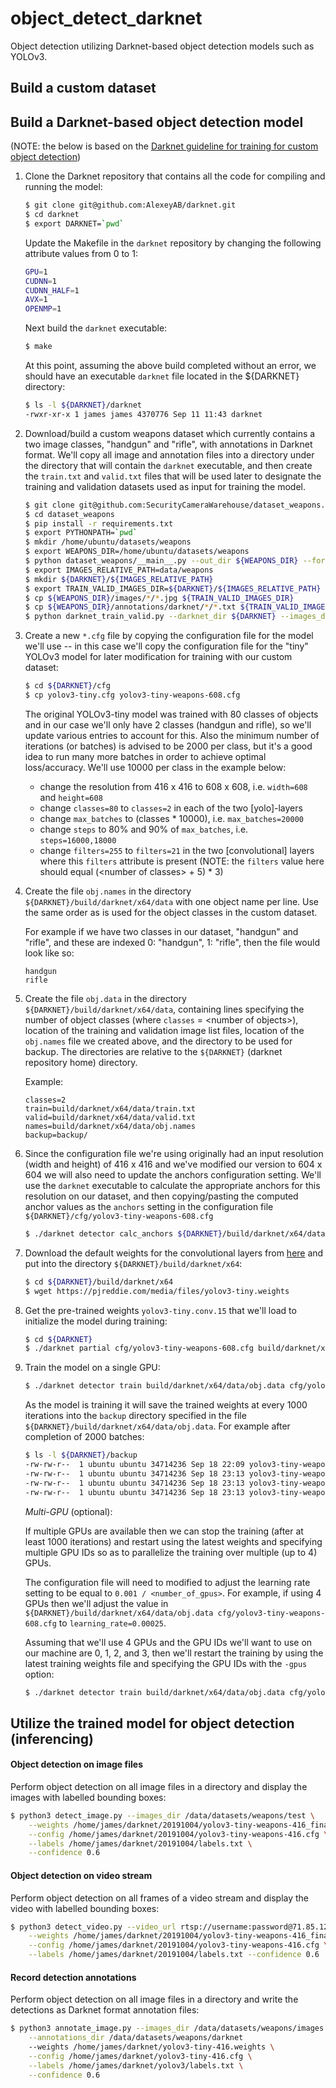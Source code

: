 # object_detect_darknet
Object detection utilizing Darknet-based object detection models such as YOLOv3.

## Build a custom dataset

## Build a Darknet-based object detection model

(NOTE: the below is based on the 
[Darknet guideline for training for custom object detection](https://github.com/AlexeyAB/darknet#how-to-train-to-detect-your-custom-objects))

1. Clone the Darknet repository that contains all the code for compiling and 
running the model:
    ```bash
    $ git clone git@github.com:AlexeyAB/darknet.git
    $ cd darknet
    $ export DARKNET=`pwd`
    ```
    Update the Makefile in the `darknet` repository by changing the following 
    attribute values from 0 to 1:
    ```bash
    GPU=1
    CUDNN=1
    CUDNN_HALF=1
    AVX=1
    OPENMP=1
    ```
    Next build the `darknet` executable:
    ```bash
    $ make
    ```
    At this point, assuming the above build completed without an error, we should 
    have an executable `darknet` file located in the ${DARKNET} directory:
    ```bash
    $ ls -l ${DARKNET}/darknet
    -rwxr-xr-x 1 james james 4370776 Sep 11 11:43 darknet
    ```

2. Download/build a custom weapons dataset which currently contains a two image 
classes, "handgun" and "rifle", with annotations in Darknet format. We'll copy 
all image and annotation files into a directory under the directory that will 
contain the `darknet` executable, and then create the `train.txt` and `valid.txt` 
files that will be used later to designate the training and validation datasets 
used as input for training the model.
    ```bash
    $ git clone git@github.com:SecurityCameraWarehouse/dataset_weapons.git
    $ cd dataset_weapons
    $ pip install -r requirements.txt
    $ export PYTHONPATH=`pwd`
    $ mkdir /home/ubuntu/datasets/weapons
    $ export WEAPONS_DIR=/home/ubuntu/datasets/weapons
    $ python dataset_weapons/__main__.py --out_dir ${WEAPONS_DIR} --format darknet --exclusions exclusions.txt
    $ export IMAGES_RELATIVE_PATH=data/weapons
    $ mkdir ${DARKNET}/${IMAGES_RELATIVE_PATH}
    $ export TRAIN_VALID_IMAGES_DIR=${DARKNET}/${IMAGES_RELATIVE_PATH}
    $ cp ${WEAPONS_DIR}/images/*/*.jpg ${TRAIN_VALID_IMAGES_DIR}
    $ cp ${WEAPONS_DIR}/annotations/darknet/*/*.txt ${TRAIN_VALID_IMAGES_DIR}
    $ python darknet_train_valid.py --darknet_dir ${DARKNET} --images_dir ${IMAGES_RELATIVE_PATH} --train_dir ${WEAPONS_DIR}/images/train --valid_dir ${WEAPONS_DIR}/images/val --dest_dir ${DARKNET}/build/darknet/x64/data
    ``` 

3. Create a new `*.cfg` file by copying the configuration file for the model we'll 
use -- in this case we'll copy the configuration file for the "tiny" YOLOv3 model 
for later modification for training with our custom dataset: 
    ```bash
    $ cd ${DARKNET}/cfg
    $ cp yolov3-tiny.cfg yolov3-tiny-weapons-608.cfg
    ```
    The original YOLOv3-tiny model was trained with 80 classes of objects and in 
    our case we'll only have 2 classes (handgun and rifle), so we'll update 
    various entries to account for this. Also the minimum number of iterations 
    (or batches) is advised to be 2000 per class, but it's a good idea to run many 
    more batches in order to achieve optimal loss/accuracy. We'll use 10000 per 
    class in the example below: 
   
    * change the resolution from 416 x 416 to 608 x 608, i.e. `width=608` and 
    `height=608` 
    * change `classes=80` to `classes=2` in each of the two [yolo]-layers
    * change `max_batches` to (classes * 10000), i.e. `max_batches=20000`
    * change `steps` to 80% and 90% of `max_batches`, i.e. `steps=16000,18000`
    * change `filters=255` to `filters=21` in the two [convolutional] layers 
    where this `filters` attribute is present (NOTE: the `filters` value here 
    should equal (\<number of classes\> + 5) * 3)

4. Create the file `obj.names` in the directory `${DARKNET}/build/darknet/x64/data` with 
one object name per line. Use the same order as is used for the object classes in 
the custom dataset.

    For example if we have two classes in our dataset, "handgun" and "rifle", and 
    these are indexed 0: "handgun", 1: "rifle", then the file would look like so:
    ```
    handgun
    rifle
    ```

5. Create the file `obj.data` in the directory `${DARKNET}/build/darknet/x64/data`, 
containing lines specifying the number of object classes (where `classes` = 
\<number of objects\>), location of the training and validation image list files, 
location of the `obj.names` file we created above, and the directory to be used 
for backup. The directories are relative to the `${DARKNET}` (darknet repository 
home) directory. 
    
    Example:
    ```
    classes=2
    train=build/darknet/x64/data/train.txt
    valid=build/darknet/x64/data/valid.txt
    names=build/darknet/x64/data/obj.names
    backup=backup/
    ```

6. Since the configuration file we're using originally had an input resolution 
(width and height) of 416 x 416 and we've modified our version to 604 x 604 we 
will also need to update the anchors configuration setting. We'll use the `darknet` 
executable to calculate the appropriate anchors for this resolution on our dataset, 
and then copying/pasting the computed anchor values as the `anchors` setting in 
the configuration file `${DARKNET}/cfg/yolov3-tiny-weapons-608.cfg`
    ```bash
    $ ./darknet detector calc_anchors ${DARKNET}/build/darknet/x64/data/obj.data -num_of_clusters 6 -width 608 -height 608 -show
    ```
     
7. Download the default weights for the convolutional layers from 
[here](https://pjreddie.com/media/files/yolov3-tiny.weights) and put into the 
directory `${DARKNET}/build/darknet/x64`:
    ```bash
    $ cd ${DARKNET}/build/darknet/x64
    $ wget https://pjreddie.com/media/files/yolov3-tiny.weights
    ```

8. Get the pre-trained weights `yolov3-tiny.conv.15` that we'll load to 
initialize the model during training:
    ```bash
    $ cd ${DARKNET}
    $ ./darknet partial cfg/yolov3-tiny-weapons-608.cfg build/darknet/x64/yolov3-tiny.weights yolov3-tiny.conv.15 15
    ```
   
9. Train the model on a single GPU:
    ```bash
    $ ./darknet detector train build/darknet/x64/data/obj.data cfg/yolov3-tiny-weapons-608.cfg yolov3-tiny.conv.15
    ```  

    As the model is training it will save the trained weights at every 1000 
    iterations into the `backup` directory specified in the file 
    `${DARKNET}/build/darknet/x64/data/obj.data`. For example after completion of 
    2000 batches:
    ```bash
    $ ls -l ${DARKNET}/backup
    -rw-rw-r--  1 ubuntu ubuntu 34714236 Sep 18 22:09 yolov3-tiny-weapons-608_1000.weights
    -rw-rw-r--  1 ubuntu ubuntu 34714236 Sep 18 23:13 yolov3-tiny-weapons-608_2000.weights
    -rw-rw-r--  1 ubuntu ubuntu 34714236 Sep 18 23:13 yolov3-tiny-weapons-608_final.weights
    -rw-rw-r--  1 ubuntu ubuntu 34714236 Sep 18 23:13 yolov3-tiny-weapons-608_last.weights
    ```
    _Multi-GPU_ (optional):
    
    If multiple GPUs are available then we can stop the training (after at least 
    1000 iterations) and restart using the latest weights and specifying 
    multiple GPU IDs so as to parallelize the training over multiple (up to 4) GPUs.
    
    The configuration file will need to modified to adjust the learning rate setting 
    to be equal to `0.001 / <number_of_gpus>`. For example, if using 4 GPUs then we'll 
    adjust the value in `${DARKNET}/build/darknet/x64/data/obj.data cfg/yolov3-tiny-weapons-608.cfg`
    to `learning_rate=0.00025`.
    
    Assuming that we'll use 4 GPUs and the GPU IDs we'll want to use on our machine 
    are 0, 1, 2, and 3, then we'll restart the training by using the latest training 
    weights file and specifying the GPU IDs with the `-gpus` option:
    ```bash
    $ ./darknet detector train build/darknet/x64/data/obj.data cfg/yolov3-tiny-weapons-608.cfg backup/yolov3-tiny-weapons-608_2000.weights -gpus 0,1,2,3
    ``` 


## Utilize the trained model for object detection (inferencing)
#### Object detection on image files
Perform object detection on all image files in a directory and display the 
images with labelled bounding boxes:
```bash
$ python3 detect_image.py --images_dir /data/datasets/weapons/test \
    --weights /home/james/darknet/20191004/yolov3-tiny-weapons-416_final.weights \
    --config /home/james/darknet/20191004/yolov3-tiny-weapons-416.cfg \
    --labels /home/james/darknet/20191004/labels.txt \
    --confidence 0.6
```
#### Object detection on video stream
Perform object detection on all frames of a video stream and display the 
video with labelled bounding boxes:
```bash
$ python3 detect_video.py --video_url rtsp://username:password@71.85.124.145/unicast/c2/s1 \
    --weights /home/james/darknet/20191004/yolov3-tiny-weapons-416_final.weights \
    --config /home/james/darknet/20191004/yolov3-tiny-weapons-416.cfg \
    --labels /home/james/darknet/20191004/labels.txt --confidence 0.6
```
#### Record detection annotations
Perform object detection on all image files in a directory and write the detections 
as Darknet format annotation files:
```bash
$ python3 annotate_image.py --images_dir /data/datasets/weapons/images \
    --annotations_dir /data/datasets/weapons/darknet
    --weights /home/james/darknet/yolov3-tiny-416.weights \
    --config /home/james/darknet/yolov3-tiny-416.cfg \
    --labels /home/james/darknet/yolov3/labels.txt \
    --confidence 0.6
```
